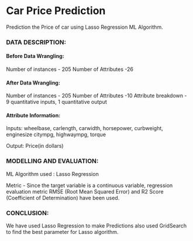 # Car Price Prediction

Prediction the Price of car using Lasso Regression ML Algorithm.


<h3> DATA DESCRIPTION: </h3>
<h4> Before Data Wrangling: </h4>

Number of instances - 205
Number of Attributes -26

<h4> After Data Wrangling: </h4>
Number of instances - 205
Number of Attributes -10
Attribute breakdown - 9 quantitative inputs, 1 quantitative output

<h4> Attribute Information: </h4>

Inputs:
wheelbase,
carlength,
carwidth,
horsepower,
curbweight,
enginesize
citympg,
highwaympg,
torque

Output:
Price(in dollars)

<h3>MODELLING AND EVALUATION: </h3>

ML Algorithm used :
Lasso Regression

Metric - Since the target variable is a continuous variable, regression evaluation metric RMSE (Root Mean Squared Error) and R2 Score (Coefficient of Determination) have been used.

<h3>CONCLUSION: </h3>
We have used Lasso Regression to make Predictions also used GridSearch to find the best parameter for Lasso algorithm.
